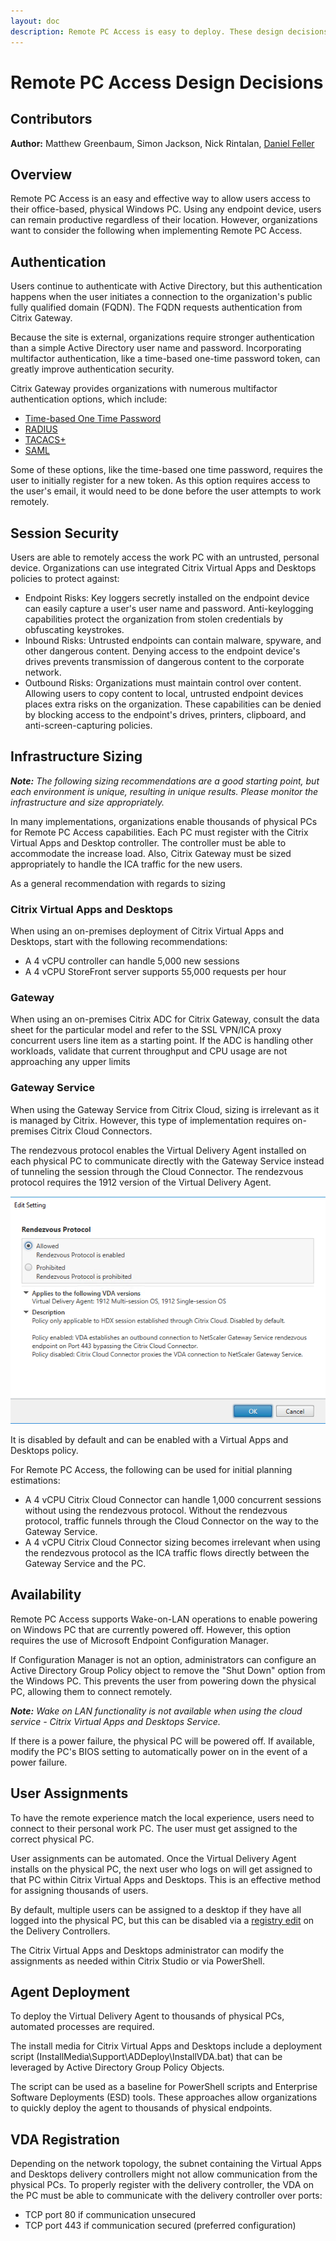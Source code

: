 ```yaml
---
layout: doc
description: Remote PC Access is easy to deploy. These design decisions help maintain security, availability and performance.
---
```

# Remote PC Access Design Decisions

## Contributors

**Author:** Matthew Greenbaum, Simon Jackson, Nick Rintalan, [Daniel Feller](https://twitter.com/djfeller)

## Overview

Remote PC Access is an easy and effective way to allow users access to their office-based, physical Windows PC. Using any endpoint device, users can remain productive regardless of their location. However, organizations want to consider the following when implementing Remote PC Access.

## Authentication

Users continue to authenticate with Active Directory, but this authentication happens when the user initiates a connection to the organization's public fully qualified domain (FQDN). The FQDN requests authentication from Citrix Gateway.

Because the site is external, organizations require stronger authentication than a simple Active Directory user name and password. Incorporating multifactor authentication, like a time-based one-time password token, can greatly improve authentication security.

Citrix Gateway provides organizations with numerous multifactor authentication options, which include:

*  [Time-based One Time Password](/en-us/citrix-gateway/13/authentication-authorization/configure-onetime-passwords.html)
*  [RADIUS](/en-us/citrix-gateway/13/authentication-authorization/configure-radius.html)
*  [TACACS+](/en-us/citrix-gateway/13/authentication-authorization/configure-tacacs.html)
*  [SAML](/en-us/citrix-gateway/13/authentication-authorization/configure-saml.html)

Some of these options, like the time-based one time password, requires the user to initially register for a new token. As this option requires access to the user's email, it would need to be done before the user attempts to work remotely.

## Session Security

Users are able to remotely access the work PC with an untrusted, personal device. Organizations can use integrated Citrix Virtual Apps and Desktops policies to protect against:

*  Endpoint Risks: Key loggers secretly installed on the endpoint device can easily capture a user's user name and password. Anti-keylogging capabilities protect the organization from stolen credentials by obfuscating keystrokes.
*  Inbound Risks: Untrusted endpoints can contain malware, spyware, and other dangerous content. Denying access to the endpoint device's drives prevents transmission of dangerous content to the corporate network.
*  Outbound Risks: Organizations must maintain control over content. Allowing users to copy content to local, untrusted endpoint devices places extra risks on the organization. These capabilities can be denied by blocking access to the endpoint's drives, printers, clipboard, and anti-screen-capturing policies.

## Infrastructure Sizing

***Note:** The following sizing recommendations are a good starting point, but each environment is unique, resulting in unique results. Please monitor the infrastructure and size appropriately.*

In many implementations, organizations enable thousands of physical PCs for Remote PC Access capabilities. Each PC must register with the Citrix Virtual Apps and Desktop controller. The controller must be able to accommodate the increase load. Also, Citrix Gateway must be sized appropriately to handle the ICA traffic for the new users.

As a general recommendation with regards to sizing

### Citrix Virtual Apps and Desktops

When using an on-premises deployment of Citrix Virtual Apps and Desktops, start with the following recommendations:

*  A 4 vCPU controller can handle 5,000 new sessions
*  A 4 vCPU StoreFront server supports 55,000 requests per hour

### Gateway

 When using an on-premises Citrix ADC for Citrix Gateway, consult the data sheet for the particular model and refer to the SSL VPN/ICA proxy concurrent users line item as a starting point. If the ADC is handling other workloads, validate that current throughput and CPU usage are not approaching any upper limits

### Gateway Service

When using the Gateway Service from Citrix Cloud, sizing is irrelevant as it is managed by Citrix. However, this type of implementation requires on-premises Citrix Cloud Connectors.

The rendezvous protocol enables the Virtual Delivery Agent installed on each physical PC to communicate directly with the Gateway Service instead of tunneling the session through the Cloud Connector. The rendezvous protocol requires the 1912 version of the Virtual Delivery Agent.

[![Rendezvous Protocol Policy](/en-us/tech-zone/design/media/design-decisions_remote-pc-access_rendezvous-protocol-policy.png)](/en-us/tech-zone/design/media/design-decisions_remote-pc-access_rendezvous-protocol-policy.png)

It is disabled by default and can be enabled with a Virtual Apps and Desktops policy.

For Remote PC Access, the following can be used for initial planning estimations:

*  A 4 vCPU Citrix Cloud Connector can handle 1,000 concurrent sessions without using the rendezvous protocol. Without the rendezvous protocol, traffic funnels through the Cloud Connector on the way to the Gateway Service.
*  A 4 vCPU Citrix Cloud Connector sizing becomes irrelevant when using the rendezvous protocol as the ICA traffic flows directly between the Gateway Service and the PC.

## Availability

Remote PC Access supports Wake-on-LAN operations to enable powering on Windows PC that are currently powered off. However, this option requires the use of Microsoft Endpoint Configuration Manager.

If Configuration Manager is not an option, administrators can configure an Active Directory Group Policy object to remove the "Shut Down" option from the Windows PC. This prevents the user from powering down the physical PC, allowing them to connect remotely.

***Note:** Wake on LAN functionality is not available when using the cloud service - Citrix Virtual Apps and Desktops Service.*

If there is a power failure, the physical PC will be powered off. If available, modify the PC's BIOS setting to automatically power on in the event of a power failure.

## User Assignments

To have the remote experience match the local experience, users need to connect to their personal work PC. The user must get assigned to the correct physical PC.

User assignments can be automated. Once the Virtual Delivery Agent installs on the physical PC, the next user who logs on will get assigned to that PC within Citrix Virtual Apps and Desktops. This is an effective method for assigning thousands of users.

By default, multiple users can be assigned to a desktop if they have all logged into the physical PC, but this can be disabled via a [registry edit](https://support.citrix.com/article/CTX137805) on the Delivery Controllers.

The Citrix Virtual Apps and Desktops administrator can modify the assignments as needed within Citrix Studio or via PowerShell.

## Agent Deployment

To deploy the Virtual Delivery Agent to thousands of physical PCs, automated processes are required.

The install media for Citrix Virtual Apps and Desktops include a deployment script (InstallMedia\Support\ADDeploy\InstallVDA.bat) that can be leveraged by Active Directory Group Policy Objects.

The script can be used as a baseline for PowerShell scripts and Enterprise Software Deployments (ESD) tools. These approaches allow organizations to quickly deploy the agent to thousands of physical endpoints.

## VDA Registration

Depending on the network topology, the subnet containing the Virtual Apps and Desktops delivery controllers might not allow communication from the physical PCs. To properly register with the delivery controller, the VDA on the PC must be able to communicate with the delivery controller over ports:

*  TCP port 80 if communication unsecured
*  TCP port 443 if communication secured (preferred configuration)
